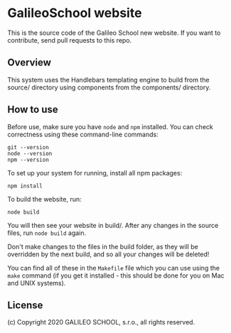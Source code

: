 # GalileoSchool website

This is the source code of the Galileo School new website. If you want to contribute, send pull requests to this repo.

## Overview

This system uses the Handlebars templating engine to build from the source/ directory using components from the components/ directory.

## How to use

Before use, make sure you have `node` and `npm` installed. You can check correctness using these command-line commands:
```
git --version
node --version
npm --version
```

To set up your system for running, install all npm packages:
```
npm install
```

To build the website, run:
```
node build
```

You will then see your website in build/. After any changes in the source files, run `node build` again.

Don't make changes to the files in the build folder, as they will be overridden by the next build, and so all your changes will be deleted!

You can find all of these in the `Makefile` file which you can use using the `make` command (if you get it installed - this should be done for you on Mac and UNIX systems).

## License

(c) Copyright 2020 GALILEO SCHOOL, s.r.o., all rights reserved.

